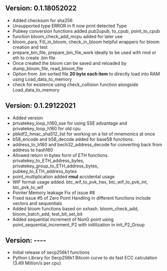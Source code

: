 ## Version: 0.1.18052022
- Added checksum for sha256
- Unsupported type ERROR in fl now print detected Type
- Pubkey conversion functions added pub2upub, to_cpub, point_to_cpub
- function bloom_check_add_mcpu added for later use
- bloom_para, Fill_in_bloom, check_in_bloom helpful wrappers for bloom creation and test
- prepare_bin_file, prepare_bin_file_work ideally to be used with rmd or eth to create .bin file
- Once created the bloom can be saved and reloaded by dump_bloom_file, read_bloom_file
- Option from .bin sorted file __20 byte each item__ to directly load into RAM using Load_data_to_memory
- check for existence using check_collision function alongside Load_data_to_memory


## Version: 0.1.29122021
- Added version
- privatekey_loop_h160_sse for using SSE advantage and privatekey_loop_h160 for old cpu
- pbkdf2_hmac_sha512_list for working on a list of mnemonics at once
- b58_encode and b58_decode added for base58 functions.
- address_to_h160 and bech32_address_decode for converting back from address to hash160
- Allowed return in bytes form of ETH functions. privatekey_to_ETH_address_bytes, privatekey_group_to_ETH_address_bytes, pubkey_to_ETH_address_bytes
- point_multiplication added __rmul__ accidental usage
- WIF format usage added. btc_wif_to_pvk_hex, btc_wif_to_pvk_int, btc_pvk_to_wif
- Pointer Memory leakage Fix of issue #8
- Fixed issue #5 of Zero Point Handling in different functions include vectors and sequentials
- Added bloom functions based on xxhash. bloom_check_add, bloom_batch_add, test_bit_set_bit
- Added sequential increment of NonG point using point_sequential_increment_P2 with initilization in init_P2_Group


## Version: ----
- Initial release of secp256k1 functions
- Python Library for Secp256k1 Bitcoin curve to do fast ECC calculation (3.49 Million/s per cpu)